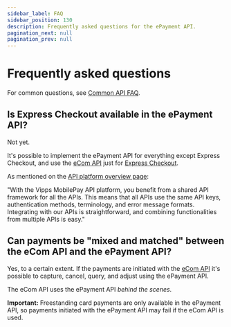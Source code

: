 ```yaml
---
sidebar_label: FAQ
sidebar_position: 130
description: Frequently asked questions for the ePayment API.
pagination_next: null
pagination_prev: null
---
```


# Frequently asked questions

For common questions, see [Common API FAQ](https://developer.vippsmobilepay.com/docs/vipps-developers/faqs).

## Is Express Checkout available in the ePayment API?

Not yet.

It's possible to implement the ePayment API for everything except Express Checkout,
and use the
[eCom API](https://developer.vippsmobilepay.com/docs/APIs/ecom-api/)
just for
[Express Checkout](https://developer.vippsmobilepay.com/docs/APIs/ecom-api/vipps-ecom-api/#express-checkout-payments).

As mentioned on the [API platform overview page](https://developer.vippsmobilepay.com/docs/APIs):

"With the Vipps MobilePay API platform, you benefit from a shared API framework for all the APIs. This means that all APIs use the same API keys, authentication methods, terminology, and error message formats. Integrating with our APIs is straightforward, and combining functionalities from multiple APIs is easy."

## Can payments be "mixed and matched" between the eCom API and the ePayment API?

Yes, to a certain extent. If the payments are initiated with the
[eCom API](https://developer.vippsmobilepay.com/docs/APIs/ecom-api/)
it's possible to capture, cancel, query, and adjust using the ePayment API.

The eCom API uses the ePayment API *behind the scenes*.

**Important:** Freestanding card payments are only available in the ePayment API,
so payments initiated with the ePayment API may fail if the eCom API is used.
